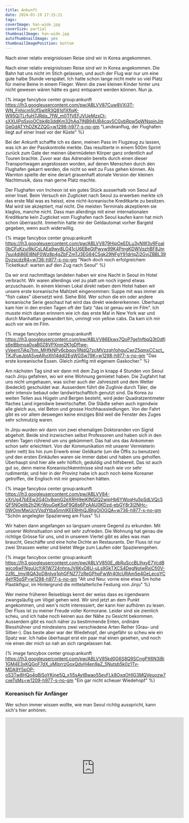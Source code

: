 ```yaml
---
title: Ankunft
date: 2024-01-19 17:15:21
tags:
coverImage: han-wide.jpg
coverSize: partial
thumbnailImage: han-wide.jpg
autoThumbnailImage: yes
thumbnailImagePosition: bottom
---
```


<!-- {% image fancybox center group:ankunft  "Alt und Neu" %} -->

Nach einer relativ ereignislosen Reise sind wir in Korea angekommen.
<!-- excerpt -->
Nach einer relativ ereignislosen Reise sind wir in Korea angekommen. Die Bahn hat uns nicht im Stich gelassen, und auch der Flug war nur um eine gute halbe Stunde verspätet. Ich hatte schon lange nicht mehr so viel Platz für meine Beine in einem Flieger. Wenn die zwei kleinen Kinder hinter uns nicht gewesen wären hätte es ganz entspannt werden können. Nun ja.

{% image fancybox center group:ankunft https://lh3.googleusercontent.com/pw/ABLVV87Cuw8VXi3T-WN_Fnhjcm5UfSwItR3Q81d1XfIqK-W95QjTLrfuH7JRdq_7fW_m0TfVEFJVUeMzsCt-sXXUiPqSxjoOCbk4b3ddKm32hAq7INB94UB4cqv5CGybRpw5pWNspinJmGeGdATYhDZKZZQG=w1298-h977-s-no-gm "Landeanflug, der Flughafen liegt auf einer Insel vor der Küste" %}

Bei der Ankunft schaffte ich es dann, meinen Pass im Flugzeug zu lassen, was ich an der Passkontrolle merkte. Das resultierte in einem 500m Sprint zurück zum Gate der meinen übermüdeten Körper ganz ordentlich auf Touren brachte. Zuvor war das Adrenalin bereits durch einen dieser Transportwagen angestossen worden, auf denen Menschen durch den Flughafen gekarrt werden, die nicht so weit zu Fuss gehen können. Als Warnton spielte der eine derart grauenhaft atonale Version der kleinen Nachtmusik, dass man gerne Platz machte.

Der Flughafen von Incheon ist ein gutes Stück ausserhalb von Seoul auf einer Insel. Beim Versuch ein Zugticket nach Seoul zu erwerben merkte ich das erste Mal was es heisst, eine nicht-koreanische Kreditkarte zu besitzen. Mal wird sie akzeptiert, mal nicht. Die meisten Terminals akzeptieren sie klaglos, manche nicht. Dass man allerdings mit einer internationalen Kreditkarte kein Zugticket vom Flughafen nach Seoul kaufen kann hat mich schon überrascht. Immerhin hatte mir der Geldautomat vorher Bargeld gegeben, wenn auch widerwillig.

{% image fancybox center group:ankunft https://lh3.googleusercontent.com/pw/ABLVV879HipOeEDLu3yNW3vRFoaI0bCFuKzui9kiCsLAEa9wy8LO41cU6EBeGtPwyw99K4PmgKDWVqzhBF8Jm7sui4di86EI8NiF0Wz8p4gZbFZmTJ3EG84CSgk29NFgY91drlqZj2GyjZBBL39DyzscdzR4=w736-h977-s-no-gm "Nach doch noch erfolgreichem Ticketkauf: warten auf den Zug nach Seoul" %}

Da wir erst nachmittags landeten haben wir eine Nacht in Seoul im Hotel verbracht. Wir waren allerdings viel zu platt um noch irgend etwas anzuschauen. In einem kleinen Lokal direkt neben dem Hotel haben wir unsere erste koreanische Mahlzeit eingenommen: Suppe mit was immer als "fish cakes" übersetzt wird. Siehe Bild. Wer schon die ein oder andere koreanische Serie geschaut hat wird das direkt wiedererkennen. Überhaupt kam hier in den ersten Tagen oft der Satz "das ist genau wie im Film". Ich musste mich daran erinnern wie ich das erste Mal in New York war und durch Manhattan gewandert bin, umringt von yellow cabs. Da kam ich mir auch vor wie im Film.

{% image fancybox center group:ankunft https://lh3.googleusercontent.com/pw/ABLVV86Ekwx7QoP7ge1nftjqQ3tOdfjs6elBbmoa0yaB0Z8VPXnm2K1gDffwe-yVeent7jAp7hm_MHfkNPy6cbqov1lNdQ7zcMVzzgh1ohguCwrZ5qmxCCsct_TKJFueJptA5yeARyjXh14ddl2EgWGSw79K=w1298-h977-s-no-gm "Das erste koreanische Essen. Gleich zünftig mit eigenem Gaskocher." %}

Am nächsten Tag sind wir dann mit dem Zug in knapp 4 Stunden von Seoul nach Jinju gefahren, wo wir eine Wohnung gemietet haben. Die Zugfahrt hat uns nicht umgehauen, was sicher auch der Jahreszeit und dem Wetter (bedeckt) geschuldet war. Ausserdem führt die Zuglinie durch Täler, die sehr intensiv bebaut oder landwirtschaftlich genutzt sind. Da Korea zu weiten Teilen aus Hügeln und Bergen besteht, wird jeder Quadratzentimeter flaches Land irgendwie bewirtschaftet. Die Städte sehen auch irgendwie alle gleich aus, viel Beton und grosse Hochhaussiedlungen. Von der Fahrt gibt es vor allem deswegen keine einziges Bild weil die Fenster des Zuges sehr schmutzig waren.

In Jinju wurden wir dann von zwei ehemaligen Doktoranden von Sigrid abgeholt. Beide sind inzwischen selbst Professoren und haben sich in den ersten Tagen rührend um uns gekümmert. Das hat uns das Ankommen schon sehr erleichtert. Von der Kommunikation mit unserer Vermieterin (sehr nett) bis hin zum Erwerb einer Geldkarte (um die Öffis zu benutzen) und den ersten Einkäufen waren sie immer dabei und haben uns geholfen. Überhaupt sind hier alle sehr höflich, geduldig und hilfsbereit. Das ist auch gut so, denn meine Koreanischkenntnisse sind nach wie vor sehr rudimentär, und hier in der Provinz habe ich auch noch keine Koreaner getroffen, die Englisch mit mir gesprochen hätten.

{% image fancybox center group:ankunft https://lh3.googleusercontent.com/pw/ABLVV84-xXrUg47bEEw2G4Oy8qmG2eXRHj9eiKlNQlQ2wipHb6YWoqHu5pSdLVQc5QF5NOeljb2h2lKrWouGeKSqF9Q8s6PzAAU0KDzd-ebGY8r3I2NHc-0WOmrMwUcVVsdYtba5mnlKEERHhQJBtgOiOGQA=w736-h977-s-no-gm "Schön angelegter Spazierweg am Fluss" %}

Wir haben dann angefangen so langsam unsere Gegend zu erkunden. Mit unserer Wohnsituation sind wir sehr zufrieden. Die Wohnung hat genau die richtige Grösse für uns, und in unserem Viertel gibt es alles was man braucht, Geschäfte und eine hohe Dichte an Restaurants. Der Fluss ist nur zwei Strassen weiter und bietet Wege zum Laufen oder Spazierengehen.

{% image fancybox center group:ankunft https://lh3.googleusercontent.com/pw/ABLVV850E_dbRuSccBLIhxyE7VcdBwjco6wFNguUcYjR1W724nhnsJV6KyD8U-uLs9GkTXCS4DegNolwRxiCfi0V-2zRL_ImyI8QA3oD8nIvq1phGFNZ77zReGPhpFwWr40lcURAm5e4GeLecqYC4eYR5qSP=w1298-h977-s-no-gm "Alt und Neu: vorne eine etwa 5m hohe Plastikfigur, im Hintergrund die mittelalterliche Festung von Jinju" %}

Wer meine früheren Reiseblogs kennt der weiss dass es irgendwann zwangsläufig um Vögel gehen wird. Wir sind jetzt an dem Punkt angekommen, und wen's nicht interessiert, der kann hier aufhören zu lesen. Der Fluss ist zu meiner Freude voller Kormorane. Leider sind sie ziemlich scheu, und ich habe noch keinen aus der Nähe zu Gesicht bekommen. Ausserdem gibt es noch näher zu bestimmende Enten, ordinäre Blesshühner und mindestens zwei verschiedene Arten Reiher (Grau- und Silber-). Das beste aber war der Wiedehopf, der ungefähr so scheu wie ein Spatz war. Ich habe überhaupt erst ein paar mal einen gesehen, und noch nie einen der mich so nah an sich rangelassen hat.

{% image fancybox center group:ankunft https://lh3.googleusercontent.com/pw/ABLVV85kd0G6S8Q9SCngPX6N3iBj1GM4E3xKQGoF7dX_yMIprrzGoxQdyH4en9aZ_5Nutsb5k0z1Tv-MDA9Y5pOP-oS3Tw8HQo4qBjSoYKjne5Q_x1i5sAytBwao55evFLk8OxqOHIG3MQVeuozw7cxeTsMs=w1209-h977-s-no-gm "Ein gar nicht scheuer Wiedehopf" %}


### Koreanisch für Anfänger

Wer schon immer wissen wollte, wie man Seoul richtig ausspricht, kann sich's hier anhören.

<iframe width="560" height="315" src="https://www.youtube.com/embed/B_22Ko7_3RE?si=KD4J093wcjzuQAJ7" title="YouTube video player" frameborder="0" allow="accelerometer; autoplay; clipboard-write; encrypted-media; gyroscope; picture-in-picture; web-share" allowfullscreen></iframe>


